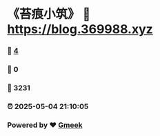 # 《苔痕小筑》 :link: https://blog.369988.xyz 
### :page_facing_up: [4](https://blog.369988.xyz/tag.html) 
### :speech_balloon: 0 
### :hibiscus: 3231 
### :alarm_clock: 2025-05-04 21:10:05 
### Powered by :heart: [Gmeek](https://github.com/Meekdai/Gmeek)
